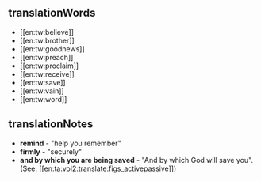 ## translationWords

* [[en:tw:believe]]
* [[en:tw:brother]]
* [[en:tw:goodnews]]
* [[en:tw:preach]]
* [[en:tw:proclaim]]
* [[en:tw:receive]]
* [[en:tw:save]]
* [[en:tw:vain]]
* [[en:tw:word]]

## translationNotes

* **remind** - "help you remember"
* **firmly** - "securely"
* **and by which you are being saved** - "And by which God will save you". (See: [[en:ta:vol2:translate:figs_activepassive]])
